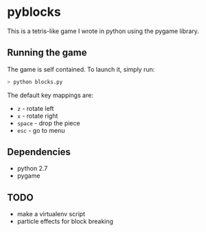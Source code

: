# pyblocks

This is a tetris-like game I wrote in python using the pygame library.

## Running the game

The game is self contained. To launch it, simply run:
```s
> python blocks.py
```

The default key mappings are:
 - `z` - rotate left
 - `x` - rotate right
 - `space` - drop the piece
 - `esc` - go to menu

## Dependencies
 - python 2.7
 - pygame

## TODO
 - make a virtualenv script
 - particle effects for block breaking
 